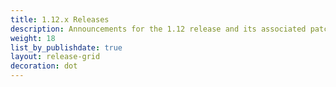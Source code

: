 ```yaml
---
title: 1.12.x Releases
description: Announcements for the 1.12 release and its associated patch releases.
weight: 18
list_by_publishdate: true
layout: release-grid
decoration: dot
---
```


